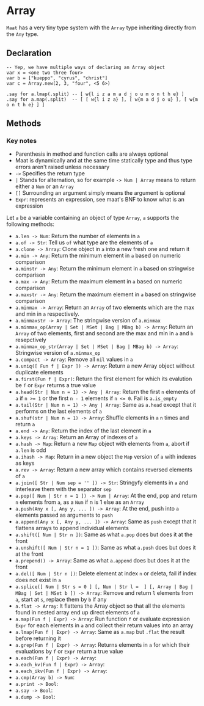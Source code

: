 # Array

`Maat` has a very tiny type system with the `Array` type inheriting directly from the `Any` type.

## Declaration

```
-- Yep, we have multiple ways of declaring an Array object
var x = <one two three four>
var b = ["kueppo", "cyrus", "christ"]
var c = Array.new(2, 3, "four", <5 6>)

.say for a.lmap(.split) -- [ w{l i z a m a d j o u m o n t h e} ]
.say for a.map(.split)  -- [ [ w{l i z a} ], [ w{m a d j o u} ], [ w{m o n t h e} ] ]
```

## Methods

### Key notes

- Parenthesis in method and function calls are always optional
- Maat is dynamically and at the same time statically type and thus type errors aren't raised unless necessary
- `->` Specifies the return type
- `|` Stands for alternation, so for example `-> Num | Array` means to return either a `Num` or an `Array`
- `[]` Surrounding an argument simply means the argument is optional
- `Expr`: represents an expression, see maat's BNF to know what is an expression

Let `a` be a variable containing an object of type `Array`, `a` supports the following methods:

- `a.len -> Num`: Return the number of elements in `a`
- `a.of -> Str`: Tell us `of` what type are the elements of `a`
- `a.clone -> Array`: Clone object in `a` into a new fresh one and return it
- `a.min -> Any`: Return the minimum element in `a` based on numeric comparison
- `a.minstr -> Any`: Return the minimum element in `a` based on stringwise comparison
- `a.max -> Any`: Return the maximum element in `a` based on numeric comparison
- `a.maxstr -> Any`: Return the maximum element in `a` based on stringwise comparison
- `a.minmax -> Array`: Return an `Array` of two elements which are the max and min in `a` respectively.
- `a.minmaxstr -> Array`: The stringwise version of `a.minmax`
- `a.minmax_op(Array | Set | MSet | Bag | MBag b) -> Array`: Return an `Array` of two elements, first and second are the max and min in `a` and `b` resepctively
- `a.minmax_op_str(Array | Set | MSet | Bag | MBag b) -> Array`: Stringwise version of `a.minmax_op`
- `a.compact -> Array`: Remove all `nil` values in `a`
- `a.uniq([ Fun f | Expr ]) -> Array`: Return a new Array object without duplicate elements
- `a.first(Fun f | Expr)`: Return the first element for which its evalution be `f` or `Expr` returns a true value
- `a.head(Str | Num n = 1) -> Any | Array`: Return the first `n` elements of `a` if `n >= 1` or the first `n - 1` elements if `n <= 0`. Fail is `a.is_empty`
- `a.tail(Str | Num n = 1) -> Any | Array`: Same as `a.head` except that it  performs on the last elements of `a`
- `a.shuf(str | Num n = 1) -> Array`: Shuffle elements in `a` `n` times and return `a`
- `a.end -> Any`: Return the index of the last element in `a`
- `a.keys -> Array`: Return an Array of indexes of `a`
- `a.hash -> Map`: Return a new `Map` object with elements from `a`, abort if `a.len` is odd
- `a.ihash -> Map`: Return in a new object the `Map` version of `a` with indexes as keys
- `a.rev -> Array`: Return a new array which contains reversed elements of `a`
- `a.join([ Str | Num sep = '' ]) -> Str`: Stringyfy elements in `a` and interleave them with the separator `sep`
- `a.pop([ Num | Str n = 1 ]) -> Num | Array`: At the end, pop and return `n` elements from `a`, as a `Num` if n is 1 else as an `Array`
- `a.push(Any x [, Any y, ... ]) -> Array`: At the end, push into `a` elements passed as arguments to `push`
- `a.append(Any x [, Any y, ... ]) -> Array`: Same as `push` except that it flattens arrays to append individual elements
- `a.shift([ Num | Str n ])`: Same as what `a.pop` does but does it at the front
- `a.unshift([ Num | Str n = 1 ])`: Same as what `a.push` does but does it at the front
- `a.prepend() -> Array`: Same as what `a.append` does but does it at the front
- `a.del([ Num | Str n ])`: Delete element at index `n` or deleta, fail if index does not exist in `a`
- `a.splice([ Num | Str s = 0 ] [, Num | Str l =  ] [, Array | Bag | MBag | Set | MSet b ]) -> Array`: Remove and return `l` elements from `a`, start at `s`, replace them by `b` if any
- `a.flat -> Array`: It flattens the Array object so that all the elements found in nested array end up direct elements of `a`
- `a.map(Fun f | Expr) -> Array`: Run function `f` or evaluate expression `Expr` for each elements in `a` and collect their return values into an array
- `a.lmap(Fun f | Expr) -> Array`: Same as `a.map` but `.flat` the result before returning it
- `a.grep(Fun f | Expr) -> Array`: Returns elements in `a` for which their evaluations by `f` or `Expr` return a true value
- `a.each(Fun f | Expr) -> Array`:
- `a.each_kv(Fun f | Expr) -> Array`:
- `a.each_ikv(Fun f | Expr) -> Array`:
- `a.cmp(Array b) -> Num`: 
- `a.print -> Bool`:
- `a.say -> Bool`:
- `a.dump -> Bool`:

